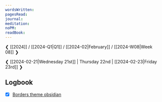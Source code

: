 ```yaml
---
wordsWritten: 
pagesRead: 
journal: 
meditation: 
noPM: 
readBook:
---
```

❮ [[2024]] / [[2024-Q1|Q1]] / [[2024-02|February]] / [[2024-W08|Week 08]] ❯

❮ [[2024-02-21|Wednesday 21st]] | Thursday 22nd | [[2024-02-23|Friday 23rd]] ❯



## Logbook
- [x] [Borders theme obsidian](things:///show?id=4UbtjxUo81Rihg85h139Xb)